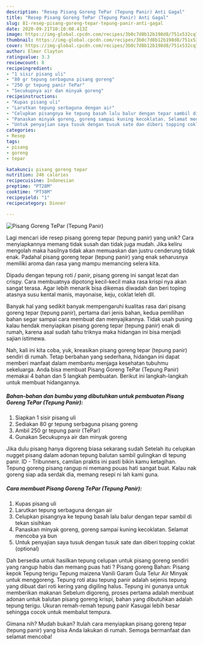 ```yaml
---
description: "Resep Pisang Goreng TePar (Tepung Panir) Anti Gagal"
title: "Resep Pisang Goreng TePar (Tepung Panir) Anti Gagal"
slug: 81-resep-pisang-goreng-tepar-tepung-panir-anti-gagal
date: 2020-09-21T10:10:08.413Z
image: https://img-global.cpcdn.com/recipes/3b0c7d8b12b198d8/751x532cq70/pisang-goreng-tepar-tepung-panir-foto-resep-utama.jpg
thumbnail: https://img-global.cpcdn.com/recipes/3b0c7d8b12b198d8/751x532cq70/pisang-goreng-tepar-tepung-panir-foto-resep-utama.jpg
cover: https://img-global.cpcdn.com/recipes/3b0c7d8b12b198d8/751x532cq70/pisang-goreng-tepar-tepung-panir-foto-resep-utama.jpg
author: Elmer Clayton
ratingvalue: 3.3
reviewcount: 8
recipeingredient:
- "1 sisir pisang uli"
- "80 gr tepung serbaguna pisang goreng"
- "250 gr tepung panir TePar"
- "Secukupnya air dan minyak goreng"
recipeinstructions:
- "Kupas pisang uli"
- "Larutkan tepung serbaguna dengan air"
- "Celupkan pisangnya ke tepung basah lalu balur dengan tepar sambil di tekan sisihkan"
- "Panaskan minyak goreng, goreng sampai kuning kecoklatan. Selamat mencoba ya bun"
- "Untuk penyajian saya tusuk dengan tusuk sate dan diberi topping coklat (optional)"
categories:
- Resep
tags:
- pisang
- goreng
- tepar

katakunci: pisang goreng tepar 
nutrition: 246 calories
recipecuisine: Indonesian
preptime: "PT28M"
cooktime: "PT38M"
recipeyield: "1"
recipecategory: Dinner

---
```



![Pisang Goreng TePar (Tepung Panir)](https://img-global.cpcdn.com/recipes/3b0c7d8b12b198d8/751x532cq70/pisang-goreng-tepar-tepung-panir-foto-resep-utama.jpg)

Lagi mencari ide resep pisang goreng tepar (tepung panir) yang unik? Cara menyiapkannya memang tidak susah dan tidak juga mudah. Jika keliru mengolah maka hasilnya tidak akan memuaskan dan justru cenderung tidak enak. Padahal pisang goreng tepar (tepung panir) yang enak seharusnya memiliki aroma dan rasa yang mampu memancing selera kita.

Dipadu dengan tepung roti / panir, pisang goreng ini sangat lezat dan crispy. Cara membuatnya dipotong kecil-kecil maka rasa krispi nya akan sangat terasa. Agar lebih menarik bisa dikemas diwadah dan beri toping atasnya susu kental manis, mayonaise, keju, coklat leleh dll.

Banyak hal yang sedikit banyak mempengaruhi kualitas rasa dari pisang goreng tepar (tepung panir), pertama dari jenis bahan, kedua pemilihan bahan segar sampai cara membuat dan menyajikannya. Tidak usah pusing kalau hendak menyiapkan pisang goreng tepar (tepung panir) enak di rumah, karena asal sudah tahu triknya maka hidangan ini bisa menjadi sajian istimewa.


Nah, kali ini kita coba, yuk, kreasikan pisang goreng tepar (tepung panir) sendiri di rumah. Tetap berbahan yang sederhana, hidangan ini dapat memberi manfaat dalam membantu menjaga kesehatan tubuhmu sekeluarga. Anda bisa membuat Pisang Goreng TePar (Tepung Panir) memakai 4 bahan dan 5 langkah pembuatan. Berikut ini langkah-langkah untuk membuat hidangannya.

<!--inarticleads1-->

##### Bahan-bahan dan bumbu yang dibutuhkan untuk pembuatan Pisang Goreng TePar (Tepung Panir):

1. Siapkan 1 sisir pisang uli
1. Sediakan 80 gr tepung serbaguna pisang goreng
1. Ambil 250 gr tepung panir (TePar)
1. Gunakan Secukupnya air dan minyak goreng


Jika dulu pisang hanya digoreng biasa sekarang sudah Setelah itu celupkan nugget pisang dalam adonan tepung balutan sambil gulingkan di tepung panir. ID - Tribunners, camilan praktis ini pasti bikin kamu ketagihan. Tepung goreng pisang rangup ni memang pouas hati sangat buat. Kalau nak goreng siap ada serdak dia, memang resepi ni lah kami guna. 

<!--inarticleads2-->

##### Cara membuat Pisang Goreng TePar (Tepung Panir):

1. Kupas pisang uli
1. Larutkan tepung serbaguna dengan air
1. Celupkan pisangnya ke tepung basah lalu balur dengan tepar sambil di tekan sisihkan
1. Panaskan minyak goreng, goreng sampai kuning kecoklatan. Selamat mencoba ya bun
1. Untuk penyajian saya tusuk dengan tusuk sate dan diberi topping coklat (optional)


Dah bersedia untuk hasilkan tepung celupan untuk pisang goreng sendiri yang rangup habis dan memang puas hati ? Pisang goreng Bahan: Pisang kepok Tepung terigu Tepung maizena Vanili Garam Gula Telur Air Minyak untuk menggoreng. Tepung roti atau tepung panir adalah sejenis tepung yang dibuat dari roti kering yang digiling halus. Tepung ini gunanya untuk memberikan makanan Sebelum digoreng, proses pertama adalah membuat adonan untuk balutan pisang goreng krispi, bahan yang dibutuhkan adalah tepung terigu. Ukuran remah-remah tepung panir Kasugai lebih besar sehingga cocok untuk membalut tempura. 

Gimana nih? Mudah bukan? Itulah cara menyiapkan pisang goreng tepar (tepung panir) yang bisa Anda lakukan di rumah. Semoga bermanfaat dan selamat mencoba!
